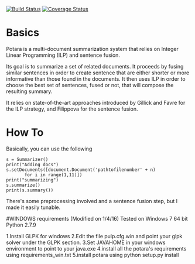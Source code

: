 [![Build Status](https://travis-ci.org/sildar/potara.svg?branch=master)](https://travis-ci.org/sildar/potara)
[![Coverage Status](https://coveralls.io/repos/sildar/potara/badge.png?branch=master)](https://coveralls.io/r/sildar/potara?branch=master)

# Basics

Potara is a multi-document summarization system that relies on Integer
Linear Programming (ILP) and sentence fusion.

Its goal is to summarize a set of related documents.
It proceeds by fusing similar sentences in order to create sentence
that are either shorter or more informative than those found in the
documents.
It then uses ILP in order to choose the best set of sentences, fused
or not, that will compose the resulting summary.

It relies on state-of-the-art approaches introduced by Gillick and
Favre for the ILP strategy, and Filippova for the sentence fusion.

# How To

Basically, you can use the following

```
s = Summarizer()
print("Adding docs")
s.setDocuments([document.Document('pathtofilenumber' + n)
       for i in range(1,11)])
print("summarizing")
s.summarize()
print(s.summary())
```

There's some preprocessing involved and a sentence fusion step, but I
made it easily tunable.

#WINDOWS requirements (Modified on 1/4/16)
Tested on Windows 7 64 bit Python 2.7.9

1.Install GLPK for windows
2.Edit the file pulp.cfg.win and point your glpk solver under the GLPK section.
3.Set JAVAHOME in your windows environment to point to your java.exe
4.install all the potara's requirements using requirements_win.txt
5.install potara using python setup.py install
